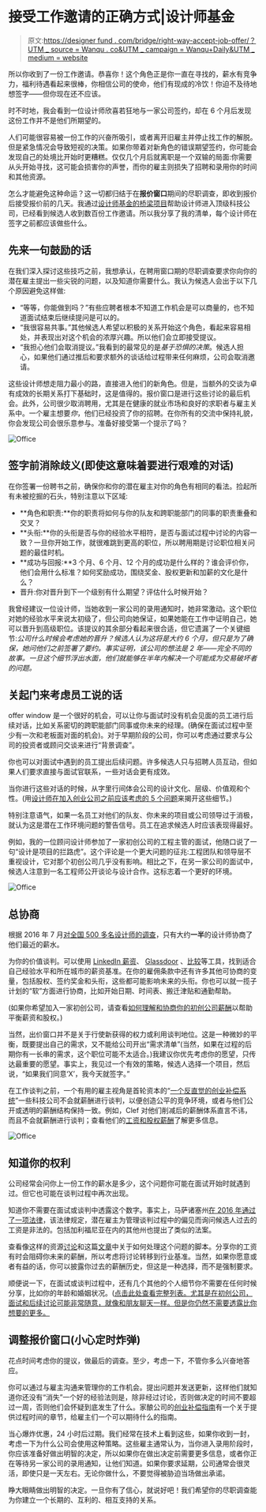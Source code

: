 # 接受工作邀请的正确方式|设计师基金

> 原文:[https://designer fund . com/bridge/right-way-accept-job-offer/？UTM _ source = Wanqu . co&UTM _ campaign = Wanqu+Daily&UTM _ medium = website](https://designerfund.com/bridge/right-way-accept-job-offer/?utm_source=wanqu.co&utm_campaign=Wanqu+Daily&utm_medium=website)

所以你收到了一份工作邀请。恭喜你！这个角色正是你一直在寻找的，薪水有竞争力，福利待遇看起来很棒，你相信公司的使命，他们有现成的冷饮！你迫不及待地想签字——但你现在还不应该。

时不时地，我会看到一位设计师欣喜若狂地与一家公司签约，却在 6 个月后发现这份工作并不是他们所期望的。

人们可能很容易被一份工作的兴奋所吸引，或者离开旧雇主并停止找工作的解脱。但是紧急情况会导致短视的决策。如果你带着对新角色的错误期望签约，你可能会发现自己的处境比开始时更糟糕。仅仅几个月后就离职是一个双输的局面:你需要从头开始寻找，这可能会损害你的声誉，而你的雇主则损失了招聘和录用你的时间和其他资源。

怎么才能避免这种命运？这一切都归结于在**报价窗口**期间的尽职调查，即收到报价后接受报价前的几天。我通过[设计师基金的桥梁项目](http://designerfund.com/bridge)帮助设计师进入顶级科技公司，已经看到候选人收到数百份工作邀请。所以我分享了我的清单，每个设计师在签字之前都应该做些什么。

## [](#first-a-word-of-encouragement)先来一句鼓励的话

在我们深入探讨这些技巧之前，我想承认，在聘用窗口期的尽职调查要求你向你的潜在雇主提出一些尖锐的问题，以及知道你需要什么。我认为候选人会出于以下几个原因避免这样做:

*   “等等，你能做到吗？”有些应聘者根本不知道工作机会是可以商量的，也不知道面试结束后继续提问是可以的。
*   “我很容易共事。”其他候选人希望以积极的关系开始这个角色，看起来容易相处，并表现出对这个机会的浓厚兴趣。所以他们会立即接受提议。
*   “我担心他们会取消提议。”我看到的最常见的是*基于恐惧的决策*。候选人担心，如果他们通过推后和要求额外的谈话给过程带来任何麻烦，公司会取消邀请。

这些设计师想走阻力最小的路，直接进入他们的新角色。但是，当额外的交谈为卓有成效的长期关系打下基础时，这是值得的。报价窗口是进行这些讨论的最后机会。此外，公司很少取消聘用，尤其是在健康的就业市场和良好的求职者与雇主关系中。一个雇主想要*你*，他们已经投资了你的招聘。在你所有的交流中保持礼貌，你会发现公司会很乐意参与。准备好接受第一个提示了吗？

![Office](../Images/7da9393102a7176422a1e27f2cd8cc64.png)

## [](#dispel-ambiguity-before-you-sign-even-if-it-means-having-tough-conversations)签字前消除歧义(即使这意味着要进行艰难的对话)

在你签署一份聘书之前，确保你和你的潜在雇主对你的角色有相同的看法。捡起所有未被挖掘的石头，特别注意以下区域:

*   **角色和职责:**你的职责将如何与你的队友和跨职能部门的同事的职责重叠和交叉？
*   **头衔:**你的头衔是否与你的经验水平相符，是否与面试过程中讨论的内容一致？一旦你开始工作，就很难跳到更高的职位，所以聘用期是讨论职位相关问题的最佳时机。
*   **成功与回报:**3 个月、6 个月、12 个月的成功是什么样的？谁会评价你，他们会用什么标准？如何奖励成功，围绕奖金、股权更新和加薪的文化是什么？
*   晋升:你对晋升到下一个级别有什么期望？评估什么时候开始？

我曾经建议一位设计师，当她收到一家公司的录用通知时，她非常激动。这个职位对她的经验水平来说太初级了，但公司向她保证，如果她能在工作中证明自己，她可以晋升到高级职位。该提议的其余部分看起来很合适，但它遗漏了一个关键细节:*公司什么时候会考虑她的晋升？候选人认为这将是大约 6 个月，但只是为了确保，她问他们之前签署了要约。事实证明，该公司的想法是 2 年——完全不同的故事。一旦这个细节浮出水面，他们就能够在半年内解决一个可能成为交易破坏者的问题。*

## [](#consider-what-employees-say-behind-closed-doors)关起门来考虑员工说的话

offer window 是一个很好的机会，可以让你与面试时没有机会见面的员工进行后续对话，比如关系密切的跨职能部门同事或你未来的经理。(确保在面试过程中至少有一次和老板面对面的机会)。对于早期阶段的公司，你可以考虑通过要求与公司的投资者或顾问交谈来进行“背景调查”。

你也可以对面试中遇到的员工提出后续问题。许多候选人只与招聘人员互动，但如果人们要求直接与面试官联系，一些对话会更有成效。

当你进行这些对话的时候，从字里行间体会公司的设计文化、层级、价值观和个性。(用[设计师在加入创业公司之前应该考虑的 5 个问题](https://medium.com/bridge-collection/5-questions-designers-should-ask-before-joining-any-startup-d22d83fa00#.flxrwxq8a)来揭开这些细节。)

特别注意语气，如果一名员工对他们的队友、你未来的项目或公司领导过于消极，就认为这是潜在工作环境问题的警告信号。员工在追求候选人时应该表现得最好。

例如，我的一位顾问设计师参加了一家初创公司的工程主管的面试，他随口说了一句“设计是项目的拦路虎”。这个评论是一个更大问题的征兆:工程团队和领导层不重视设计，它对那个初创公司几乎没有影响。相比之下，在另一家公司的面试中，候选人注意到一名工程师公开谈论与设计合作。这标志着一个更好的环境。

![Office](../Images/e1d793268b230fed864fe9fd97065f34.png)

## [](#always-negotiate)总协商

根据 2016 年 7 月[对全国 500 多名设计师的调查](https://www.comparably.com/culture/38/3/did-you-negotiate-your-salary?utm_source=socialshare&utm_campaign=insights&utm_medium=email)，只有大约**一半**的设计师协商了他们最近的薪水。

为你的价值谈判。可以使用 [LinkedIn 薪资](https://blog.linkedin.com/2016/11/02/introducing-linkedin-salary-unlock-your-earning-potential)、 [Glassdoor](https://www.glassdoor.com/index.htm) 、[比较](http://comparably.com)等工具，找到适合自己经验水平和所在城市的薪资基准。在你的雇佣条款中还有许多其他可协商的变量，包括股权、签约奖金和头衔，这些都可能影响未来的头衔。你也可以就一揽子计划的“软”方面进行协商，比如开始日期、时间表、搬迁津贴和通勤帮助。

(如果你希望加入一家初创公司，请查看[如何理解和协商你的初创公司薪酬](http://designerfund.com/bridge/how-to-understand-and-negotiate-your-startup-compensation/)以帮助平衡薪资和股权。)

当然，出价窗口并不是关于行使新获得的权力或利用谈判地位。这是一种微妙的平衡，既要提出自己的需求，又不能给公司开出“需求清单”(当然，如果在过程的后期你有一长串的需求，这个职位可能不太适合。)我建议你优先考虑你的愿望，只传达最重要的愿望。事实上，我见过一个有效的策略，候选人选择一个项目，然后说，“如果我们同意‘X’，我今天就签字。”

在工作谈判之前，一个有用的雇主视角是首轮资本的“[一个反直觉的创业补偿系统](http://firstround.com/review/A-Counterintuitive-System-for-Startup-Compensation/)”一些科技公司不会就薪酬进行谈判，以便创造公平的竞争环境，或者与他们公开或透明的薪酬结构保持一致。例如，Clef 对他们削减后的薪酬体系直言不讳，而且不会就薪酬进行谈判；查看他们的[工资和股权薪酬](https://github.com/clef/handbook/blob/master/Employment%20Policies/Salary%20and%20Equity%20Compensation.md)了解更多信息。

![Office](../Images/12c656a460cdc332c8ba5f13598b820b.png)

## [](#know-your-rights)知道你的权利

公司经常会问你上一份工作的薪水是多少，这个问题你可能在面试开始时就遇到过。但它也可能在谈判过程中再次出现。

知道你不需要在面试或谈判中透露这个数字。事实上，马萨诸塞州[在 2016 年通过了一项法律](http://www.businessinsider.com/massachusetts-equal-pay-law-2016-8)，该法律规定，潜在雇主为管理谈判过程中的偏见而询问候选人过去的工资是非法的。包括加利福尼亚在内的其他州也提出了类似的法案。

查看像这样的资源[讨论](https://www.theladders.com/career-advice/How-to-Respond-to-the-Question-What-Are-Your-Salary-Requirements-Ask-Amanda/)和这篇[文章](http://www.businessinsider.com/massachusetts-equal-pay-law-2016-8)中关于如何处理这个问题的脚本。分享你的工资有时会阻碍你未来的薪酬，所以考虑将讨论转移到行业基准。当然，如果你愿意或者有益的话，你可以披露你过去的薪酬历史，但这是一种选择，而不是强制要求。

顺便说一下，在面试或谈判过程中，还有几个其他的个人细节你不需要在任何时候分享，比如你的年龄和婚姻状况。([点击此处查看完整列表。尤其是在初创公司，面试和后续讨论可能非常随意，就像和朋友聊天一样。但是你仍然不需要透露比你想要的更多。](http://www.businessnewsdaily.com/4037-illegal-interview-questions.html)

## [](#pace-the-offer-window-and-beware-of-the-ticking-time-bomb)调整报价窗口(小心定时炸弹)

花点时间考虑你的提议，做最后的调查。至少，考虑一下，不管你多么兴奋地答应。

你可以通过与雇主沟通来管理你的工作机会。提出问题并发送更新，这样他们就知道你还没有“消失”一个好的经验法则是，除非经过讨论，否则做决定的时间不要超过一周，否则他们会怀疑到底发生了什么。家酿公司的[创业补偿指南](https://quip.com/HEB3Ah9dYD6o)有一个关于提供过程时间的章节，给雇主们一个可以期待什么的指南。

当心爆炸优惠，24 小时后过期。我们经常在技术上看到这些，如果你收到一封，考虑一下为什么公司会使用这种策略。这些雇主通常认为，当你进入录用阶段时，你应该准备好做出明智的决定，所以如果你在做出决定前需要更多信息，或者你正在等待另一家公司的录用通知，让他们知道。如果你要求延期，公司通常会很灵活，即使只是一天左右。无论你做什么，不要觉得被胁迫当场做出承诺。

睁大眼睛做出明智的决定。一旦你有了信心，就说好吧！我们希望你的尽职调查能为你建立一个长期的、互利的、相互支持的关系。